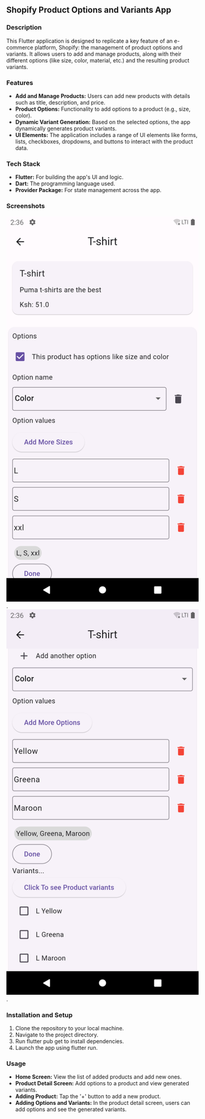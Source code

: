## Shopify Product Options and Variants App

### Description

This Flutter application is designed to replicate a key feature of an e-commerce platform, Shopify: the management of product options and variants. It allows users to add and manage products, along with their different options (like size, color, material, etc.) and the resulting product variants.

### Features

- **Add and Manage Products:** Users can add new products with details such as title, description, and price.
- **Product Options:** Functionality to add options to a product (e.g., size, color).
- **Dynamic Variant Generation:** Based on the selected options, the app dynamically generates product variants.
- **UI Elements:** The application includes a range of UI elements like forms, lists, checkboxes, dropdowns, and buttons to interact with the product data.

### Tech Stack

- **Flutter:** For building the app's UI and logic.
- **Dart:** The programming language used.
- **Provider Package:** For state management across the app.

### Screenshots

![Displays basic product info and size variant declaration](./screenshots/one.png).
![Displays color variant and the respective matched variants](./screenshots/two.png).

### Installation and Setup

1. Clone the repository to your local machine.
2. Navigate to the project directory.
3. Run flutter pub get to install dependencies.
4. Launch the app using flutter run.

### Usage

- **Home Screen:** View the list of added products and add new ones.
- **Product Detail Screen:** Add options to a product and view generated variants.
- **Adding Product:** Tap the '+' button to add a new product.
- **Adding Options and Variants:** In the product detail screen, users can add options and see the generated variants.
